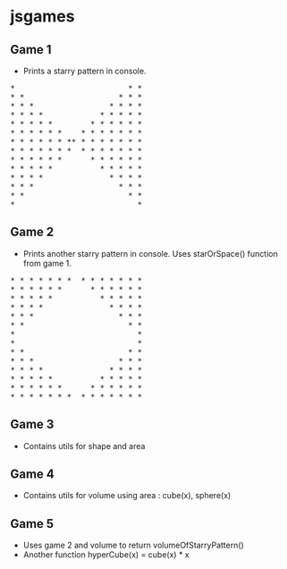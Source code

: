 # jsgames

## Game 1

- Prints a starry pattern in console.

<pre>
*                        * *
* *                    * * *
* * *                * * * *
* * * *            * * * * *
* * * * *        * * * * * *
* * * * * *    * * * * * * *
* * * * * * ** * * * * * * *
* * * * * * *  * * * * * * *
* * * * * *      * * * * * *
* * * * *          * * * * *
* * * *              * * * *
* * *                  * * *
* *                      * *
*                          *
</pre>

## Game 2

- Prints another starry pattern in console. Uses starOrSpace() function from game 1.

<pre>
* * * * * * *  * * * * * * *
* * * * * *      * * * * * *
* * * * *          * * * * *
* * * *              * * * *
* * *                  * * *
* *                      * *
*                          *
*                          *
* *                      * *
* * *                  * * *
* * * *              * * * *
* * * * *          * * * * *
* * * * * *      * * * * * *
* * * * * * *  * * * * * * *
</pre>


## Game 3

- Contains utils for shape and area

## Game 4

- Contains utils for volume using area : cube(x), sphere(x)

## Game 5

- Uses game 2 and volume to return volumeOfStarryPattern()
- Another function hyperCube(x) = cube(x) * x
